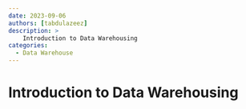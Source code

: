 ```yaml
---
date: 2023-09-06
authors: [tabdulazeez]
description: >
    Introduction to Data Warehousing
categories:
  - Data Warehouse  
---
```


# Introduction to Data Warehousing